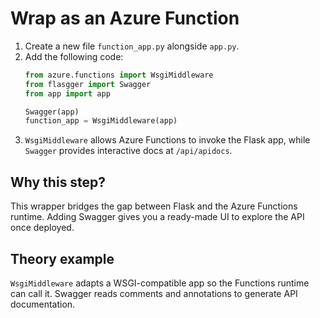 # Wrap as an Azure Function

1. Create a new file `function_app.py` alongside `app.py`.
2. Add the following code:
   ```python
   from azure.functions import WsgiMiddleware
   from flasgger import Swagger
   from app import app

   Swagger(app)
   function_app = WsgiMiddleware(app)
   ```
3. `WsgiMiddleware` allows Azure Functions to invoke the Flask app, while
   `Swagger` provides interactive docs at `/api/apidocs`.

## Why this step?

This wrapper bridges the gap between Flask and the Azure Functions runtime.
Adding Swagger gives you a ready-made UI to explore the API once deployed.
## Theory example
`WsgiMiddleware` adapts a WSGI-compatible app so the Functions runtime can call it. Swagger reads comments and annotations to generate API documentation.
